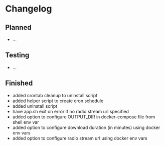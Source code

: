 # Changelog

## Planned

- ...

## Testing

- ...

## Finished

- added crontab cleanup to uninstall script
- added helper script to create cron schedule
- added uninstall script
- have app.sh exit on error if no radio stream url specified
- added option to configure OUTPUT_DIR in docker-compose file from shell env var
- added option to configure download duration (in minutes) using docker env vars
- added option to configure radio stream url using docker env vars
